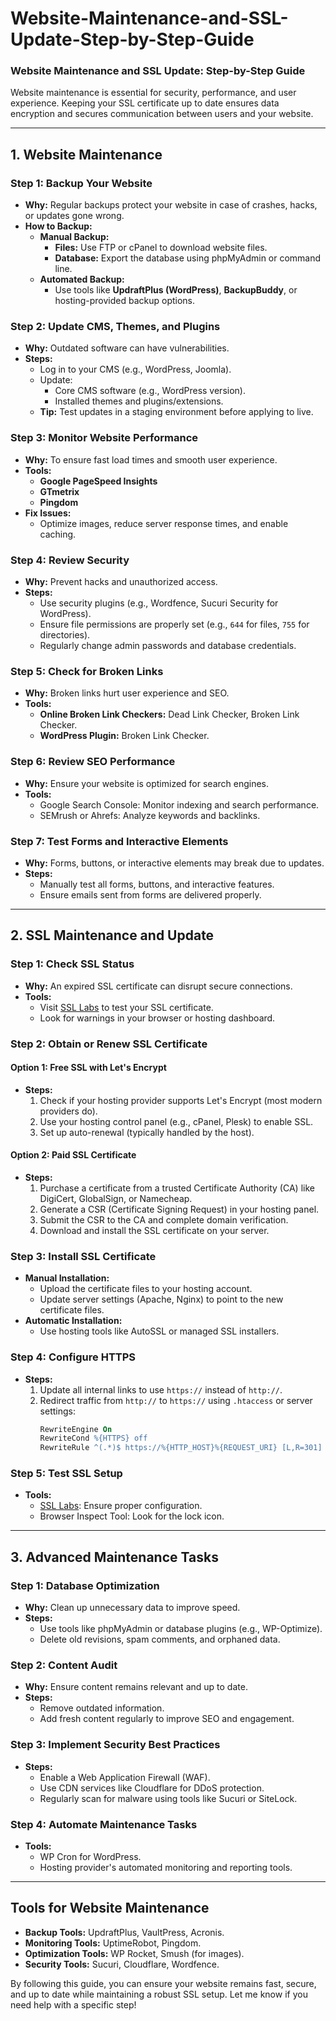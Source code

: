 # Website-Maintenance-and-SSL-Update-Step-by-Step-Guide

### **Website Maintenance and SSL Update: Step-by-Step Guide**

Website maintenance is essential for security, performance, and user experience. Keeping your SSL certificate up to date ensures data encryption and secures communication between users and your website.

---

## **1. Website Maintenance**

### **Step 1: Backup Your Website**
- **Why:** Regular backups protect your website in case of crashes, hacks, or updates gone wrong.
- **How to Backup:**
  - **Manual Backup:**
    - **Files:** Use FTP or cPanel to download website files.
    - **Database:** Export the database using phpMyAdmin or command line.
  - **Automated Backup:**
    - Use tools like **UpdraftPlus (WordPress)**, **BackupBuddy**, or hosting-provided backup options.

### **Step 2: Update CMS, Themes, and Plugins**
- **Why:** Outdated software can have vulnerabilities.
- **Steps:**
  - Log in to your CMS (e.g., WordPress, Joomla).
  - Update:
    - Core CMS software (e.g., WordPress version).
    - Installed themes and plugins/extensions.
  - **Tip:** Test updates in a staging environment before applying to live.

### **Step 3: Monitor Website Performance**
- **Why:** To ensure fast load times and smooth user experience.
- **Tools:**
  - **Google PageSpeed Insights**
  - **GTmetrix**
  - **Pingdom**
- **Fix Issues:**
  - Optimize images, reduce server response times, and enable caching.

### **Step 4: Review Security**
- **Why:** Prevent hacks and unauthorized access.
- **Steps:**
  - Use security plugins (e.g., Wordfence, Sucuri Security for WordPress).
  - Ensure file permissions are properly set (e.g., `644` for files, `755` for directories).
  - Regularly change admin passwords and database credentials.

### **Step 5: Check for Broken Links**
- **Why:** Broken links hurt user experience and SEO.
- **Tools:** 
  - **Online Broken Link Checkers:** Dead Link Checker, Broken Link Checker.
  - **WordPress Plugin:** Broken Link Checker.

### **Step 6: Review SEO Performance**
- **Why:** Ensure your website is optimized for search engines.
- **Tools:**
  - Google Search Console: Monitor indexing and search performance.
  - SEMrush or Ahrefs: Analyze keywords and backlinks.

### **Step 7: Test Forms and Interactive Elements**
- **Why:** Forms, buttons, or interactive elements may break due to updates.
- **Steps:**
  - Manually test all forms, buttons, and interactive features.
  - Ensure emails sent from forms are delivered properly.

---

## **2. SSL Maintenance and Update**

### **Step 1: Check SSL Status**
- **Why:** An expired SSL certificate can disrupt secure connections.
- **Tools:**
  - Visit [SSL Labs](https://www.ssllabs.com/ssltest/) to test your SSL certificate.
  - Look for warnings in your browser or hosting dashboard.

### **Step 2: Obtain or Renew SSL Certificate**
#### **Option 1: Free SSL with Let's Encrypt**
- **Steps:**
  1. Check if your hosting provider supports Let's Encrypt (most modern providers do).
  2. Use your hosting control panel (e.g., cPanel, Plesk) to enable SSL.
  3. Set up auto-renewal (typically handled by the host).

#### **Option 2: Paid SSL Certificate**
- **Steps:**
  1. Purchase a certificate from a trusted Certificate Authority (CA) like DigiCert, GlobalSign, or Namecheap.
  2. Generate a CSR (Certificate Signing Request) in your hosting panel.
  3. Submit the CSR to the CA and complete domain verification.
  4. Download and install the SSL certificate on your server.

### **Step 3: Install SSL Certificate**
- **Manual Installation:**
  - Upload the certificate files to your hosting account.
  - Update server settings (Apache, Nginx) to point to the new certificate files.
- **Automatic Installation:**
  - Use hosting tools like AutoSSL or managed SSL installers.

### **Step 4: Configure HTTPS**
- **Steps:**
  1. Update all internal links to use `https://` instead of `http://`.
  2. Redirect traffic from `http://` to `https://` using `.htaccess` or server settings:
     ```apache
     RewriteEngine On
     RewriteCond %{HTTPS} off
     RewriteRule ^(.*)$ https://%{HTTP_HOST}%{REQUEST_URI} [L,R=301]
     ```

### **Step 5: Test SSL Setup**
- **Tools:**
  - [SSL Labs](https://www.ssllabs.com/ssltest/): Ensure proper configuration.
  - Browser Inspect Tool: Look for the lock icon.

---

## **3. Advanced Maintenance Tasks**

### **Step 1: Database Optimization**
- **Why:** Clean up unnecessary data to improve speed.
- **Steps:**
  - Use tools like phpMyAdmin or database plugins (e.g., WP-Optimize).
  - Delete old revisions, spam comments, and orphaned data.

### **Step 2: Content Audit**
- **Why:** Ensure content remains relevant and up to date.
- **Steps:**
  - Remove outdated information.
  - Add fresh content regularly to improve SEO and engagement.

### **Step 3: Implement Security Best Practices**
- **Steps:**
  - Enable a Web Application Firewall (WAF).
  - Use CDN services like Cloudflare for DDoS protection.
  - Regularly scan for malware using tools like Sucuri or SiteLock.

### **Step 4: Automate Maintenance Tasks**
- **Tools:**
  - WP Cron for WordPress.
  - Hosting provider's automated monitoring and reporting tools.

---

## **Tools for Website Maintenance**
- **Backup Tools:** UpdraftPlus, VaultPress, Acronis.
- **Monitoring Tools:** UptimeRobot, Pingdom.
- **Optimization Tools:** WP Rocket, Smush (for images).
- **Security Tools:** Sucuri, Cloudflare, Wordfence.

By following this guide, you can ensure your website remains fast, secure, and up to date while maintaining a robust SSL setup. Let me know if you need help with a specific step!
